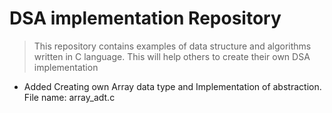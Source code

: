 # DSA implementation Repository
> This repository contains examples of data structure and algorithms
> written in C language. This will help others to create their own DSA implementation

- Added Creating own Array data type and Implementation of abstraction. File name: array_adt.c
